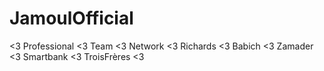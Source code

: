 # JamoulOfficial
&lt;3 Professional &lt;3 Team &lt;3 Network &lt;3 Richards &lt;3 Babich &lt;3 Zamader &lt;3 Smartbank &lt;3 TroisFrères &lt;3
